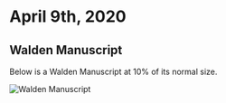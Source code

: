 # April 9th, 2020

## Walden Manuscript

Below is a Walden Manuscript at 10% of its normal size.

![Walden Manuscript](https://cdm16003.contentdm.oclc.org/digital/iiif/p16003coll16/35/full/pct:10/0/default.jpg)
